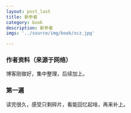 ```yaml
---
layout: post_last
title: 新参者
category: book
description: 新参者
imgs: '../source/img/book/xcz.jpg'

---
```

### 作者资料（来源于网络）

博客刚做好，集中整理，后续加上。

### 第一遍

读完很久，感受只剩碎片，看能回忆起啥，再来补上。
 